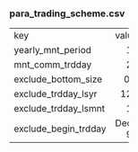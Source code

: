 ### para_trading_scheme.csv

<table border=0 cellpadding=0 cellspacing=0 width=800 style='border-collapse:
 collapse;table-layout:fixed;width:160pt'>
 <col width=64 span=2 style='width:14pt'>
 <tr height=19 style='height:14.0pt'>
  <td height=19 class=xl1514982 width=64 style='height:14.0pt;width:240pt'>key</td>
  <td class=xl1514982 width=64 style='width:48pt'>value</td>
 </tr>
 <tr height=19 style='height:14.0pt'>
  <td height=19 class=xl1514982 style='height:14.0pt'>yearly_mnt_period</td>
  <td class=xl1514982 align=right>12</td>
 </tr>
 <tr height=19 style='height:14.0pt'>
  <td height=19 class=xl1514982 style='height:14.0pt'>mnt_comm_trdday</td>
  <td class=xl1514982 align=right>21</td>
 </tr>
 <tr height=19 style='height:14.0pt'>
  <td height=19 class=xl1514982 style='height:14.0pt'>exclude_bottom_size</td>
  <td class=xl1514982 align=right>0.3</td>
 </tr>
 <tr height=19 style='height:14.0pt'>
  <td height=19 class=xl1514982 style='height:14.0pt'>exclude_trdday_lsyr</td>
  <td class=xl1514982 align=right>126</td>
 </tr>
 <tr height=19 style='height:14.0pt'>
  <td height=19 class=xl1514982 style='height:14.0pt'>exclude_trdday_lsmnt</td>
  <td class=xl1514982 align=right>15</td>
 </tr>
 <tr height=19 style='height:14.0pt'>
  <td height=19 class=xl1514982 style='height:14.0pt'>exclude_begin_trdday</td>
  <td class=xl6314982 align=right>Dec-99</td>
 </tr>
 <![if supportMisalignedColumns]>
 <tr height=0 style='display:none'>
  <td width=64 style='width:48pt'></td>
  <td width=64 style='width:48pt'></td>
 </tr>
 <![endif]>
</table>